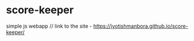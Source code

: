 # score-keeper
simple js webapp //
link to the site - https://jyotishmanbora.github.io/score-keeper/
